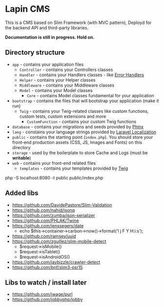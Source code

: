 # Lapin CMS

This is a CMS based on Slim Framework (with MVC pattern), Deployd for the backend API and third-party libraries.

**Documentation is still in progress. Hold on.**

## Directory structure
- `app` - contains your application files
  - `Controller`  - contains your Controllers classes
  - `Handler` - contains your Handlers classes - like [Error Handlers](https://www.slimframework.com/docs/handlers/error.html)
  - `Helper` - contains your Helper classes
  - `Middleware` - contains your Middleware classes
  - `Model` - contains your Model classes
    - `Core` - contains Model classes fundamental for your application
- `bootstrap` - contains the files that will bootstrap your application (make it run)
  - `Twig` - contains your Twig-related classes like custom functions, custom tests, custom extensions and more
    - `CustomFunction` - contains your custom Twig functions
- `database` - contains your migrations and seeds provided by [Phinx](https://phinx.org)
- `lang` - constains your language strings provided by [Laravel Localization](https://laravel.com/docs/5.5/localization)
- `public` - contains the starting point (`index.php`). You should store your front-end production assets (CSS, JS, Images and Fonts) on this directory
- `storage` - used by the boilerplate to store Cache and Logs (must be **writable**)
- `web` - contains your front-end related files
  - `templates` - contains your templates provided by [Twig](https://twig.symfony.com)

php -S localhost:8080 -t public public/index.php

## Added libs
- https://github.com/DavidePastore/Slim-Validation
- https://github.com/nahid/jsonq 
- https://github.com/zumba/json-serializer
- https://github.com/PHLAK/Twine
- https://github.com/jenssegers/date
    - echo $this->container->carbon->now()->format('l j F Y H:i:s');
- https://github.com/ramsey/uuid
- https://github.com/zguillez/slim-mobile-detect
    - $request->isMobile()
    - $request->isTablet()
    - $request->isAndroidOS()
- https://github.com/jaybizzle/crawler-detect
- https://github.com/bnf/slim3-psr15


## Libs to watch / install later
- https://github.com/jwage/purl
- https://github.com/jobbyphp/jobby